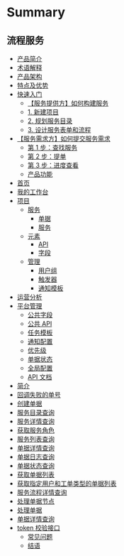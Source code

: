 # Summary

## 流程服务

* [产品简介](产品白皮书/产品简介/README.md)
* [术语解释](产品白皮书/术语解释/Term.md)
* [产品架构](产品白皮书/产品架构图/Architecture.md)
* [特点及优势](产品白皮书/特点及优势/Features.md)
* [快速入门]()
    * [【服务提供方】如何构建服务]()
  * [1. 新建项目](产品白皮书/快速入门/service_admin_01.md)
  * [2. 规划服务目录](产品白皮书/快速入门/service_admin_02.md)
  * [3. 设计服务表单和流程](产品白皮书/快速入门/service_admin_03.md)
* [【服务需求方】如何提交服务需求]()
  * [第 1 步：查找服务](产品白皮书/快速入门/service_user_01.md)
  * [第 2 步：提单](产品白皮书/快速入门/service_user_02.md)
  * [第 3 步：进度查看](产品白皮书/快速入门/service_user_03.md)
  * [产品功能]()
* [首页](产品白皮书/产品功能/homepage.md)
* [我的工作台](产品白皮书/产品功能/my-workspace.md)
* [项目]()
  * [服务]()
    * [单据](产品白皮书/产品功能/project-tickets.md)
    * [服务](产品白皮书/产品功能/project-services.md)
  * [元素]()
    * [API](产品白皮书/产品功能/project-apis.md)
    * [字段](产品白皮书/产品功能/project-fields.md)
  * [管理]()
    * [用户组](产品白皮书/产品功能/project-roles.md)
    * [触发器](产品白皮书/产品功能/project-triggers.md)
    * [通知模板](产品白皮书/产品功能/project-notifications.md)
* [运营分析](产品白皮书/产品功能/statistics.md)
* [平台管理]()
  * [公共字段](产品白皮书/产品功能/global-fields.md)
  * [公共 API](产品白皮书/产品功能/global-apis.md)
  * [任务模板](产品白皮书/产品功能/global-task-template.md)
  * [通知配置](产品白皮书/产品功能/global-notifications.md)
  * [优先级](产品白皮书/产品功能/global-priority.md)
  * [单据状态](产品白皮书/产品功能/global-ticket-states.md)
  * [全局配置](产品白皮书/产品功能/global-settings.md)
  * [API 文档]()
* [简介](6.1/API文档/itsm/README.md)
* [回调失败的单号](6.1/API文档/itsm/zh-hans/callback_failed_ticket.md)
* [创建单据](6.1/API文档/itsm/zh-hans/create_ticket.md)
* [服务目录查询](6.1/API文档/itsm/zh-hans/get_service_catalogs.md)
* [服务详情查询](6.1/API文档/itsm/zh-hans/get_service_detail.md)
* [获取服务角色](6.1/API文档/itsm/zh-hans/get_service_roles.md)
* [服务列表查询](6.1/API文档/itsm/zh-hans/get_services.md)
* [单据详情查询](6.1/API文档/itsm/zh-hans/get_ticket_info.md)
* [单据日志查询](6.1/API文档/itsm/zh-hans/get_ticket_logs.md)
* [单据状态查询](6.1/API文档/itsm/zh-hans/get_ticket_status.md)
* [获取单据列表](6.1/API文档/itsm/zh-hans/get_tickets.md)
* [获取指定用户和工单类型的单据列表](6.1/API文档/itsm/zh-hans/get_tickets_by_user.md)
* [服务流程详情查询](6.1/API文档/itsm/zh-hans/get_workflow_detail.md)
* [处理单据节点](6.1/API文档/itsm/zh-hans/operate_node.md)
* [处理单据](6.1/API文档/itsm/zh-hans/operate_ticket.md)
* [单据详情查询](6.1/API文档/itsm/zh-hans/ticket_approval_result.md)
* [token 校验接口](6.1/API文档/itsm/zh-hans/token_verify.md)
  * [常见问题](产品白皮书/常见问题/FAQ.md)
  * [结语](产品白皮书/结语/Conclusion.md)